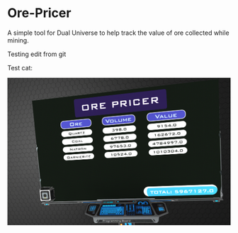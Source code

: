 # Ore-Pricer
A simple tool for Dual Universe to help track the value of ore collected while mining.

Testing edit from git

Test cat:

![Screenshot](https://raw.githubusercontent.com/WarrenOne/Ore-Pricer/main/Screenshots/Ore%20Pricer.png)

